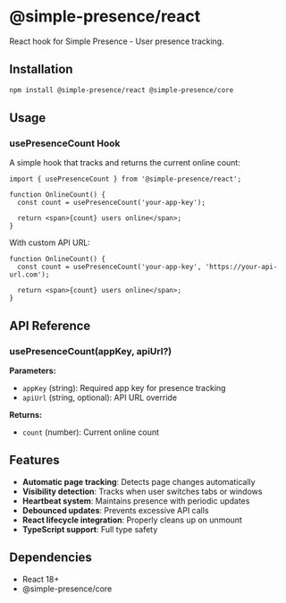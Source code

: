 # @simple-presence/react

React hook for Simple Presence - User presence tracking.

## Installation

```bash
npm install @simple-presence/react @simple-presence/core
```

## Usage

### usePresenceCount Hook

A simple hook that tracks and returns the current online count:

```tsx
import { usePresenceCount } from '@simple-presence/react';

function OnlineCount() {
  const count = usePresenceCount('your-app-key');

  return <span>{count} users online</span>;
}
```

With custom API URL:

```tsx
function OnlineCount() {
  const count = usePresenceCount('your-app-key', 'https://your-api-url.com');

  return <span>{count} users online</span>;
}
```

## API Reference

### usePresenceCount(appKey, apiUrl?)

**Parameters:**
- `appKey` (string): Required app key for presence tracking
- `apiUrl` (string, optional): API URL override

**Returns:**
- `count` (number): Current online count

## Features

- **Automatic page tracking**: Detects page changes automatically
- **Visibility detection**: Tracks when user switches tabs or windows
- **Heartbeat system**: Maintains presence with periodic updates
- **Debounced updates**: Prevents excessive API calls
- **React lifecycle integration**: Properly cleans up on unmount
- **TypeScript support**: Full type safety

## Dependencies

- React 18+
- @simple-presence/core 